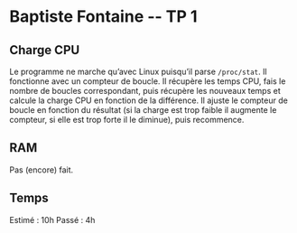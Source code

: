 # Baptiste Fontaine -- TP 1

## Charge CPU

Le programme ne marche qu’avec Linux puisqu’il parse `/proc/stat`. Il
fonctionne avec un compteur de boucle. Il récupère les temps CPU, fais le
nombre de boucles correspondant, puis récupère les nouveaux temps et calcule la
charge CPU en fonction de la différence. Il ajuste le compteur de boucle en
fonction du résultat (si la charge est trop faible il augmente le compteur,
si elle est trop forte il le diminue), puis recommence.

## RAM

Pas (encore) fait.

## Temps

Estimé : 10h
Passé : 4h
